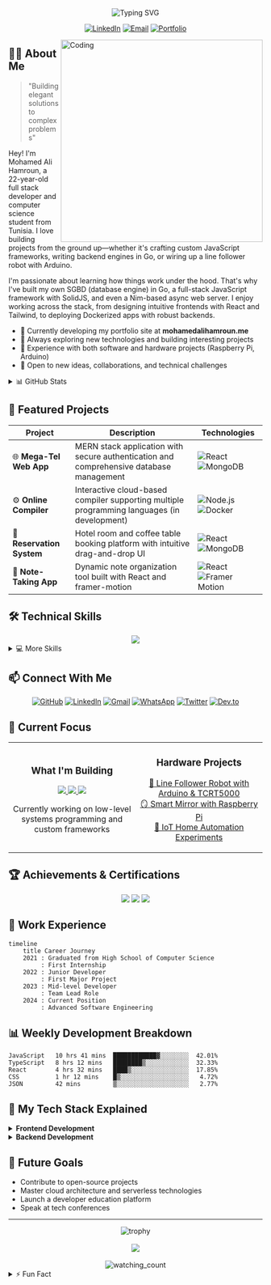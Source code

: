 <div align="center">
  <img src="https://readme-typing-svg.herokuapp.com?font=Fira+Code&weight=600&size=30&pause=1000&color=0969DA&center=true&vCenter=true&random=false&width=600&height=100&lines=Mohamed+Ali+Hamroun;Full+Stack+Developer;Problem+Solver;Tech+Enthusiast" alt="Typing SVG" />
  
  [![LinkedIn](https://img.shields.io/badge/LinkedIn-0077B5?style=for-the-badge&logo=linkedin&logoColor=white)](https://www.linkedin.com/in/mohamed-ali-hamroun-486573314/)
  [![Email](https://img.shields.io/badge/Email-D14836?style=for-the-badge&logo=gmail&logoColor=white)](mailto:hamroun1969@gmail.com)
  [![Portfolio](https://img.shields.io/badge/Portfolio-000000?style=for-the-badge&logo=About.me&logoColor=white)](https://mohamedalihamroun.me)
</div>

<img align="right" alt="Coding" width="400" src="https://media.giphy.com/media/qgQUggAC3Pfv687qPC/giphy.gif">

## 👨‍💻 About Me

> "Building elegant solutions to complex problems"

Hey! I'm Mohamed Ali Hamroun, a 22-year-old full stack developer and computer science student from Tunisia. I love building projects from the ground up—whether it's crafting custom JavaScript frameworks, writing backend engines in Go, or wiring up a line follower robot with Arduino.

I'm passionate about learning how things work under the hood. That's why I've built my own SGBD (database engine) in Go, a full-stack JavaScript framework with SolidJS, and even a Nim-based async web server. I enjoy working across the stack, from designing intuitive frontends with React and Tailwind, to deploying Dockerized apps with robust backends.

- 🔭 Currently developing my portfolio site at **mohamedalihamroun.me**
- 🌱 Always exploring new technologies and building interesting projects
- 🤖 Experience with both software and hardware projects (Raspberry Pi, Arduino)
- 🚀 Open to new ideas, collaborations, and technical challenges

<details>
<summary>📊 GitHub Stats</summary>
<div align="center">
  <img height="180em" src="https://github-readme-stats.vercel.app/api?username=mohamedx2&show_icons=true&theme=tokyonight&include_all_commits=true&count_private=true"/>
  <img height="180em" src="https://github-readme-stats.vercel.app/api/top-langs/?username=mohamedx2&layout=compact&langs_count=6&theme=tokyonight"/>
  
  <br>
  
  <!-- GitHub Streak Stats -->
  <img height="180em" src="https://github-readme-streak-stats.herokuapp.com/?user=mohamedx2&theme=tokyonight" alt="mohamedx2" />
  
  <br>
  
  <!-- GitHub Activity Graph -->
  <img width="95%" src="https://github-readme-activity-graph.vercel.app/graph?username=mohamedx2&theme=tokyo-night" />
  
  <br>
  
  <!-- GitHub Contributions -->
  <img src="https://github.com/mohamedx2/mohamedx2/blob/output/github-contribution-grid-snake.svg" />
</div>
</details>

## 💼 Featured Projects

<div align="center">

| Project | Description | Technologies |
|---------|-------------|-------------|
| 🌐 **Mega-Tel Web App** | MERN stack application with secure authentication and comprehensive database management | ![React](https://img.shields.io/badge/-React-61DAFB?style=flat&logo=react&logoColor=black) ![MongoDB](https://img.shields.io/badge/-MongoDB-47A248?style=flat&logo=mongodb&logoColor=white) |
| ⚙️ **Online Compiler** | Interactive cloud-based compiler supporting multiple programming languages (in development) | ![Node.js](https://img.shields.io/badge/-Node.js-339933?style=flat&logo=node.js&logoColor=white) ![Docker](https://img.shields.io/badge/-Docker-2496ED?style=flat&logo=docker&logoColor=white) |
| 🏨 **Reservation System** | Hotel room and coffee table booking platform with intuitive drag-and-drop UI | ![React](https://img.shields.io/badge/-React-61DAFB?style=flat&logo=react&logoColor=black) ![MongoDB](https://img.shields.io/badge/-MongoDB-47A248?style=flat&logo=mongodb&logoColor=white) |
| 📝 **Note-Taking App** | Dynamic note organization tool built with React and framer-motion | ![React](https://img.shields.io/badge/-React-61DAFB?style=flat&logo=react&logoColor=black) ![Framer Motion](https://img.shields.io/badge/-Framer_Motion-0055FF?style=flat&logo=framer&logoColor=white) |

</div>

## 🛠️ Technical Skills

<div align="center">
  <img src="https://skillicons.dev/icons?i=react,nextjs,tailwind,html,css,nodejs,express,mongodb,mysql,docker,ts,js,python,git" />
</div>

<details>
<summary>💻 More Skills</summary>
<br>

```mermaid
mindmap
  root((Skills))
    Frontend
      React
      Next.js
      Tailwind CSS
      HTML/CSS
    Backend
      Node.js
      Express.js
      Supabase
    Databases
      MongoDB
      MySQL
    DevOps
      Docker
      Render
      GitHub Actions
    Languages
      JavaScript
      TypeScript
      Python
      Nim
```

</details>

## 📫 Connect With Me

<div align="center">
  <a href="https://github.com/mohamedx2"><img src="https://img.shields.io/badge/GitHub-100000?style=for-the-badge&logo=github&logoColor=white" alt="GitHub"/></a>
  <a href="https://www.linkedin.com/in/mohamed-ali-hamroun-486573314/"><img src="https://img.shields.io/badge/LinkedIn-0077B5?style=for-the-badge&logo=linkedin&logoColor=white" alt="LinkedIn"/></a>
  <a href="mailto:hamroun1969@gmail.com"><img src="https://img.shields.io/badge/Gmail-D14836?style=for-the-badge&logo=gmail&logoColor=white" alt="Gmail"/></a>
  <a href="tel:+21652269898"><img src="https://img.shields.io/badge/WhatsApp-25D366?style=for-the-badge&logo=whatsapp&logoColor=white" alt="WhatsApp"/></a>
  <a href="https://twitter.com/your-twitter"><img src="https://img.shields.io/badge/Twitter-1DA1F2?style=for-the-badge&logo=twitter&logoColor=white" alt="Twitter"/></a>
  <a href="https://dev.to/your-dev-to"><img src="https://img.shields.io/badge/dev.to-0A0A0A?style=for-the-badge&logo=devdotto&logoColor=white" alt="Dev.to"/></a>
</div>

## 🌱 Current Focus

<table>
  <tr>
    <td width="50%">
      <h3 align="center">What I'm Building</h3>
      <p align="center">
        <a href="https://go.dev/">
          <img src="https://img.shields.io/badge/Go-00ADD8?style=for-the-badge&logo=go&logoColor=white" />
        </a>
        <a href="https://www.rust-lang.org/">
          <img src="https://img.shields.io/badge/Rust-000000?style=for-the-badge&logo=rust&logoColor=white" />
        </a>
        <a href="https://nim-lang.org/">
          <img src="https://img.shields.io/badge/Nim-FFE953?style=for-the-badge&logo=nim&logoColor=black" />
        </a>
      </p>
      <p align="center">Currently working on low-level systems programming and custom frameworks</p>
    </td>
    <td width="50%">
      <h3 align="center">Hardware Projects</h3>
      <p align="center">
        <a href="#">🤖 Line Follower Robot with Arduino & TCRT5000</a><br/>
        <a href="#">🪞 Smart Mirror with Raspberry Pi</a><br/>
        <a href="#">🔌 IoT Home Automation Experiments</a>
      </p>
    </td>
  </tr>
</table>

## 🏆 Achievements & Certifications

<div align="center">
  <a href="#"><img src="https://img.shields.io/badge/AWS_Certified_Developer-FF9900?style=for-the-badge&logo=amazon-aws&logoColor=white"></a>
  <a href="#"><img src="https://img.shields.io/badge/MongoDB_Certified_Developer-47A248?style=for-the-badge&logo=mongodb&logoColor=white"></a>
  <a href="#"><img src="https://img.shields.io/badge/Hacktoberfest_2023-183D3D?style=for-the-badge&logo=digitalocean&logoColor=white"></a>
</div>

## 💼 Work Experience

```mermaid
timeline
    title Career Journey
    2021 : Graduated from High School of Computer Science
         : First Internship
    2022 : Junior Developer
         : First Major Project
    2023 : Mid-level Developer
         : Team Lead Role
    2024 : Current Position
         : Advanced Software Engineering
```

## 📊 Weekly Development Breakdown

<!--START_SECTION:waka-->
```text
JavaScript   10 hrs 41 mins  ████████████▓░░░░░░░░  42.01%
TypeScript   8 hrs 12 mins   ████████▒░░░░░░░░░░░░  32.33%
React        4 hrs 32 mins   ████▒░░░░░░░░░░░░░░░░  17.85%
CSS          1 hr 12 mins    █▒░░░░░░░░░░░░░░░░░░░   4.72%
JSON         42 mins         ▒░░░░░░░░░░░░░░░░░░░░   2.77%
```
<!--END_SECTION:waka-->

## 🧠 My Tech Stack Explained

<details>
<summary><b>Frontend Development</b></summary>
<br>
<p align="center">
  I specialize in creating responsive and interactive user interfaces using React and Next.js, enhanced with Tailwind CSS for rapid styling. My focus is on performance optimization, accessibility compliance, and creating delightful user experiences.
</p>
<p align="center">
  <img src="https://cdn.dribbble.com/users/1162077/screenshots/5403918/media/d5dccb5fc34ab7c59fd6c8275fd05bf1.gif" width="400" />
</p>
</details>

<details>
<summary><b>Backend Development</b></summary>
<br>
<p align="center">
  My backend solutions focus on security, scalability and performance using Node.js/Express.js. I implement RESTful APIs following best practices and utilize MongoDB and MySQL for efficient data management.
</p>
<p align="center">
  <img src="https://miro.medium.com/max/1400/1*mqv03KBNvNSQ5LU-hwa_fg.gif" width="400" />
</p>
</details>

## 🎯 Future Goals

- Contribute to open-source projects
- Master cloud architecture and serverless technologies
- Launch a developer education platform
- Speak at tech conferences

---

<div align="center">
  <img src="https://github-profile-trophy.vercel.app/?username=mohamedx2&theme=onedark&row=1&column=6" alt="trophy" />
  <br><br>
  <a href="https://www.buymeacoffee.com/mohamedx2"><img src="https://img.shields.io/badge/Buy_Me_A_Coffee-FFDD00?style=for-the-badge&logo=buy-me-a-coffee&logoColor=black" /></a>
  <br><br>
  <img src="https://komarev.com/ghpvc/?username=mohamedx2&color=brightgreen" alt="watching_count" />
</div>

<details>
<summary>⚡ Fun Fact</summary>
<br>
<div align="center">
  <img src="https://media.giphy.com/media/WUlplcMpOCEmTGBtBW/giphy.gif" width="100">
  <p>I'm a proud member of the Java Haters Club! 😅</p>
</div>
</details>
